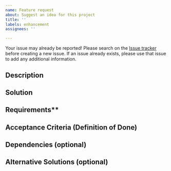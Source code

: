 ```yaml
---
name: Feature request
about: Suggest an idea for this project
title: ''
labels: enhancement
assignees: ''

---
```


<!-- Please remove unwanted/unrelated/irrelevant information such as comments.
Please copy any output files into a public Github gist (see https://gist.github.com/) 
and link to the gist, rather than relying on paths that might change. -->

Your issue may already be reported!
Please search on the [Issue tracker](https://github.com/NOAA-GSL/mpas_app/issues) before creating a new issue. If an issue already exists, please use that issue to add any additional information.

## Description
<!-- Provide a clear and concise description of the problem to be solved. -->
<!-- What problem needs to be fixed? -->
<!-- What new capability needs to be added? --> 

## Solution
<!-- Add a clear and concise description of the proposed solution. -->

## Requirements**
<!-- What does the new code need to accomplish? Does it require an update 
to a version of software (e.g. modules of NCEPLibs, NetCDF, etc.), components 
(e.g. UFS-Weather-Model), or system tools (e.g. python3) -->

## Acceptance Criteria (Definition of Done)
<!-- What does it mean for this feature to be finished? -->

## Dependencies (optional)
<!-- Directly reference any issues or PRs in this or other repositories that this 
issue is related to, and describe how they are related. -->
<!-- Does this block progress on other issues? Add this issue as a dependency to 
other issues as appropriate e.g. #IssueNumber has a dependency on this issue -->

## Alternative Solutions (optional)
<!-- If applicable, add a description of any alternative solutions or features 
you've considered. -->